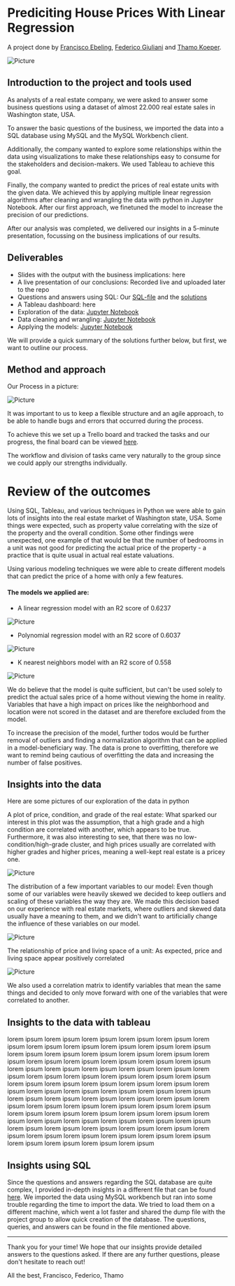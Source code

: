 # Prediciting House Prices With Linear Regression
A project done by [Francisco Ebeling](https://github.com/ebelingbarros), [Federico Giuliani](https://github.com/FedericoGi) and [Thamo Koeper](https://github.com/Caparisun).

![Picture](https://github.com/Caparisun/data_mid_bootcamp_project_regression/blob/master/Pictures/real-state-project.jpg)

## Introduction to the project and tools used
As analysts of a real estate company, we were asked to answer some business questions using a dataset of almost 22.000 real estate sales in Washington state, USA.

To answer the basic questions of the business, we imported the data into a SQL database using MySQL and the MySQL Workbench client.

Additionally, the company wanted to explore some relationships within the data using visualizations to make these relationships easy to consume for the stakeholders and decision-makers. We used Tableau to achieve this goal.

Finally, the company wanted to predict the prices of real estate units with the given data. 
We achieved this by applying multiple linear regression algorithms after cleaning and wrangling the data with python in Jupyter Notebook.
After our first approach, we finetuned the model to increase the precision of our predictions.

After our analysis was completed, we delivered our insights in a 5-minute presentation, focussing on the business implications of our results. 

## Deliverables
- Slides with the output with the business implications: here
- A live presentation of our conclusions: Recorded live and uploaded later to the repo
- Questions and answers using SQL: Our [SQL-file](https://github.com/Caparisun/Linear_Regression_Project/blob/master/SQL_Files/Regression%20project.sql) and the [solutions](https://github.com/Caparisun/Linear_Regression_Project/blob/master/SQL_Files/README.md)
- A Tableau dashboard: here
- Exploration of the data: [Jupyter Notebook](https://github.com/Caparisun/Linear_Regression_Project/blob/master/Notebooks_and_data/1.basic_data_exploration.ipynb)
- Data cleaning and wrangling: [Jupyter Notebook](https://github.com/Caparisun/Linear_Regression_Project/blob/master/Notebooks_and_data/2.Datawrangling.ipynb)
- Applying the models: [Jupyter Notebook](https://github.com/Caparisun/Linear_Regression_Project/blob/master/Notebooks_and_data/3.Applying_Model.ipynb)

We will provide a quick summary of the solutions further below, but first, we want to outline our process.

## Method and approach

Our Process in a picture: 

![Picture](https://github.com/Caparisun/data_mid_bootcamp_project_regression/blob/master/Pictures/Process.jpg)

It was important to us to keep a flexible structure and an agile approach, to be able to handle bugs and errors that occurred during the process.

To achieve this we set up a Trello board and tracked the tasks and our progress, the final board can be viewed [here](https://trello.com/b/8Yu5xqIA/fleur-delacour).

The workflow and division of tasks came very naturally to the group since we could apply our strengths individually.


# Review of the outcomes
Using SQL, Tableau, and various techniques in Python we were able to gain lots of insights into the real estate market of Washington state, USA. 
Some things were expected, such as property value correlating with the size of the property and the overall condition. 
Some other findings were unexpected, one example of that would be that the number of bedrooms in a unit was not good for predicting the actual price of the property - a practice that is quite usual in actual real estate valuations.

Using various modeling techniques we were able to create different models that can predict the price of a home with only a few features.

#### The models we applied are:
- A linear regression model with an R2 score of 0.6237

![Picture](https://github.com/Caparisun/Linear_Regression_Project/blob/master/Pictures/linear.png)

- Polynomial regression model with an R2 score of 0.6037

![Picture](https://github.com/Caparisun/Linear_Regression_Project/blob/master/Pictures/polynomal.png)

- K nearest neighbors model with an R2 score of 0.558
 
![Picture](https://github.com/Caparisun/Linear_Regression_Project/blob/master/Pictures/knn.png)
 


We do believe that the model is quite sufficient, but can't be used solely to predict the actual sales price of a home without viewing the home in reality. Variables that have a high impact on prices like the neighborhood and location were not scored in the dataset and are therefore excluded from the model.

To increase the precision of the model, further todos would be further removal of outliers and finding a normalization algorithm that can be applied in a model-beneficiary way. The data is prone to overfitting, therefore we want to remind being cautious of overfitting the data and increasing the number of false positives.


## Insights into the data
Here are some pictures of our exploration of the data in python

A plot of price, condition, and grade of the real estate:
What sparked our interest in this plot was the assumption, that a high grade and a high condition are correlated with another, which appears to be true.
Furthermore, it was also interesting to see, that there was no low-condition/high-grade cluster, and high prices usually are correlated with higher grades and higher prices, meaning a well-kept real estate is a pricey one.

![Picture](https://github.com/Caparisun/data_mid_bootcamp_project_regression/blob/master/Pictures/priceconditiongrade.png)


The distribution of a few important variables to our model:
Even though some of our variables were heavily skewed we decided to keep outliers and scaling of these variables the way they are. We made this decision based on our experience with real estate markets, where outliers and skewed data usually have a meaning to them, and we didn't want to artificially change the influence of these variables on our model.

![Picture](https://github.com/Caparisun/data_mid_bootcamp_project_regression/blob/master/Pictures/ditribution.png)

The relationship of price and living space of a unit:
As expected, price and living space appear positively correlated

![Picture](https://github.com/Caparisun/data_mid_bootcamp_project_regression/blob/master/Pictures/sqftprice.png)

We also used a correlation matrix to identify variables that mean the same things and decided to only move forward with one of the variables that were correlated to another.

## Insights to the data with tableau

lorem ipsum lorem ipsum lorem ipsum lorem ipsum lorem ipsum lorem ipsum lorem ipsum lorem ipsum lorem ipsum lorem ipsum lorem ipsum lorem ipsum lorem ipsum lorem ipsum lorem ipsum lorem ipsum lorem ipsum lorem ipsum lorem ipsum lorem ipsum lorem ipsum lorem ipsum lorem ipsum lorem ipsum lorem ipsum lorem ipsum lorem ipsum lorem ipsum lorem ipsum lorem ipsum lorem ipsum lorem ipsum lorem ipsum lorem ipsum lorem ipsum lorem ipsum lorem ipsum lorem ipsum lorem ipsum lorem ipsum lorem ipsum lorem ipsum lorem ipsum lorem ipsum lorem ipsum lorem ipsum lorem ipsum lorem ipsum lorem ipsum lorem ipsum lorem ipsum lorem ipsum lorem ipsum lorem ipsum lorem ipsum lorem ipsum lorem ipsum lorem ipsum lorem ipsum lorem ipsum lorem ipsum lorem ipsum lorem ipsum lorem ipsum lorem ipsum lorem ipsum lorem ipsum lorem ipsum lorem ipsum lorem ipsum lorem ipsum lorem ipsum lorem ipsum lorem ipsum lorem ipsum lorem ipsum lorem ipsum lorem ipsum lorem ipsum lorem ipsum lorem ipsum 

## Insights using SQL

Since the questions and answers regarding the SQL database are quite complex, I provided in-depth insights in a different file that can be found [here](https://github.com/Caparisun/Linear_Regression_Project/blob/master/SQL_Files/README.md).
We imported the data using MySQL workbench but ran into some trouble regarding the time to import the data. We tried to load them on a different machine, which went a lot faster and shared the dump file with the project group to allow quick creation of the database. The questions, queries, and answers can be found in the file mentioned above.

***


Thank you for your time!
We hope that our insights provide detailed answers to the questions asked. If there are any further questions, please don't hesitate to reach out!

All the best,
Francisco, Federico, Thamo

